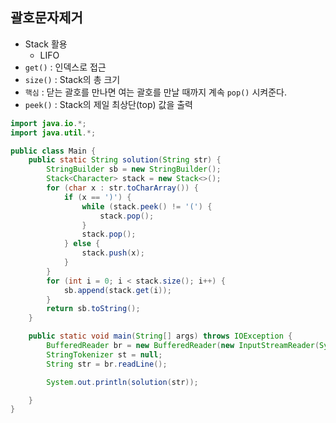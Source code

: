 ## 괄호문자제거

- Stack 활용
	- LIFO
- `get()` : 인덱스로 접근
- `size()` : Stack의 총 크기
- `핵심` : 닫는 괄호를 만나면 여는 괄호를 만날 때까지 계속 `pop()` 시켜준다.
- `peek()` : Stack의 제일 최상단(top) 값을 출력

```java
import java.io.*;
import java.util.*;

public class Main {
    public static String solution(String str) {
        StringBuilder sb = new StringBuilder();
        Stack<Character> stack = new Stack<>();
        for (char x : str.toCharArray()) {
            if (x == ')') {
                while (stack.peek() != '(') {
                    stack.pop();
                }
                stack.pop();
            } else {
                stack.push(x);
            }
        }
        for (int i = 0; i < stack.size(); i++) {
            sb.append(stack.get(i));
        }
        return sb.toString();
    }

    public static void main(String[] args) throws IOException {
        BufferedReader br = new BufferedReader(new InputStreamReader(System.in));
        StringTokenizer st = null;
        String str = br.readLine();

        System.out.println(solution(str));

    }
}
```
